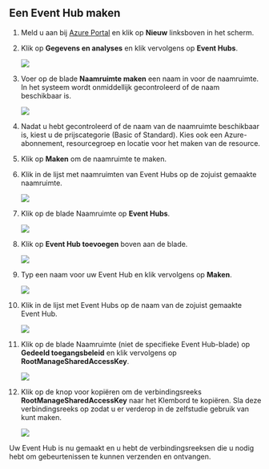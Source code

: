 ## Een Event Hub maken
1. Meld u aan bij [Azure Portal][Azure Portal] en klik op **Nieuw** linksboven in het scherm.
2. Klik op **Gegevens en analyses** en klik vervolgens op **Event Hubs**.
   
    ![](./media/event-hubs-create-event-hub/create-event-hub9.png)
3. Voer op de blade **Naamruimte maken** een naam in voor de naamruimte. In het systeem wordt onmiddellijk gecontroleerd of de naam beschikbaar is.
   
    ![](./media/event-hubs-create-event-hub/create-event-hub1.png)
4. Nadat u hebt gecontroleerd of de naam van de naamruimte beschikbaar is, kiest u de prijscategorie (Basic of Standard). Kies ook een Azure-abonnement, resourcegroep en locatie voor het maken van de resource. 
5. Klik op **Maken** om de naamruimte te maken.
6. Klik in de lijst met naamruimten van Event Hubs op de zojuist gemaakte naamruimte.      
   
    ![](./media/event-hubs-create-event-hub/create-event-hub2.png)
7. Klik op de blade Naamruimte op **Event Hubs**.
   
    ![](./media/event-hubs-create-event-hub/create-event-hub3.png)
8. Klik op **Event Hub toevoegen** boven aan de blade.
   
    ![](./media/event-hubs-create-event-hub/create-event-hub4.png)
9. Typ een naam voor uw Event Hub en klik vervolgens op **Maken**.
   
    ![](./media/event-hubs-create-event-hub/create-event-hub5.png)
10. Klik in de lijst met Event Hubs op de naam van de zojuist gemaakte Event Hub. 
    
     ![](./media/event-hubs-create-event-hub/create-event-hub6.png)
11. Klik op de blade Naamruimte (niet de specifieke Event Hub-blade) op **Gedeeld toegangsbeleid** en klik vervolgens op **RootManageSharedAccessKey**.
    
     ![](./media/event-hubs-create-event-hub/create-event-hub7.png)
12. Klik op de knop voor kopiëren om de verbindingsreeks **RootManageSharedAccessKey** naar het Klembord te kopiëren. Sla deze verbindingsreeks op zodat u er verderop in de zelfstudie gebruik van kunt maken.
    
     ![](./media/event-hubs-create-event-hub/create-event-hub8.png)

Uw Event Hub is nu gemaakt en u hebt de verbindingsreeksen die u nodig hebt om gebeurtenissen te kunnen verzenden en ontvangen.

[Azure Portal]: https://portal.azure.com/

<!--HONumber=Sep16_HO3-->


